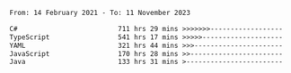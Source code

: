 <!-- [![Top Langs](https://github-readme-stats.vercel.app/api/top-langs/?username=thititongumpun&layout=compact&langs_count=7&theme=prussian)](https://github.com/thititongumpun)
[![Anurag's GitHub stats](https://github-readme-stats.vercel.app/api?username=thititongumpun&hide=stars&show_icons=true&theme=prussian)](https://github.com/thititongumpun) -->

<!--START_SECTION:waka-->

```txt
From: 14 February 2021 - To: 11 November 2023

C#                         711 hrs 29 mins >>>>>>>------------------   26.54 %
TypeScript                 541 hrs 17 mins >>>>>--------------------   20.19 %
YAML                       321 hrs 44 mins >>>----------------------   12.00 %
JavaScript                 170 hrs 28 mins >>-----------------------   06.36 %
Java                       133 hrs 31 mins >------------------------   04.98 %
```

<!--END_SECTION:waka-->
